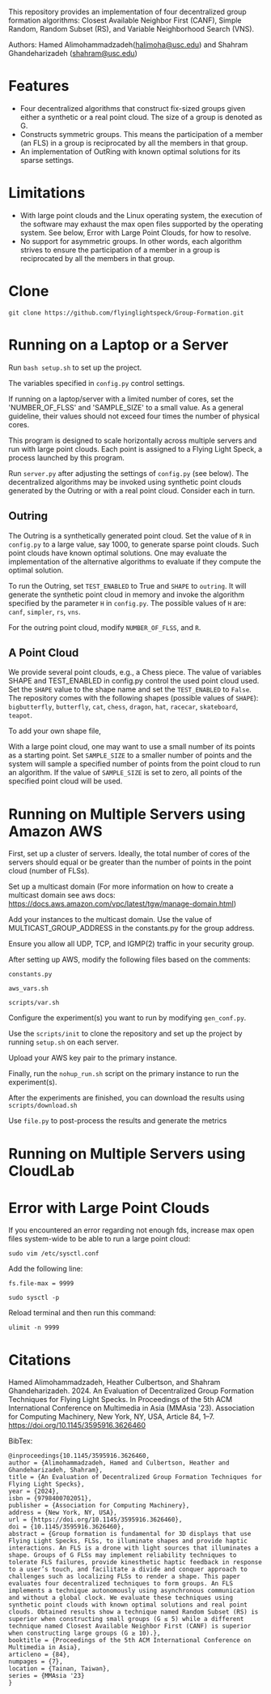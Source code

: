 This repository provides an implementation of four decentralized group formation algorithms: Closest Available Neighbor First (CANF), Simple Random, Random Subset (RS), and Variable Neighborhood Search (VNS).

Authors:  Hamed Alimohammadzadeh(halimoha@usc.edu) and Shahram Ghandeharizadeh (shahram@usc.edu)

# Features

  * Four decentralized algorithms that construct fix-sized groups given either a synthetic or a real point cloud.  The size of a group is denoted as G.
  * Constructs symmetric groups.  This means the participation of a member (an FLS) in a group is reciprocated by all the members in that group.
  * An implementation of OutRing with known optimal solutions for its sparse settings.


# Limitations
  * With large point clouds and the Linux operating system, the execution of the software may exhaust the max open files supported by the operating system.  See below, Error with Large Point Clouds, for how to resolve. 
  * No support for asymmetric groups.  In other words, each algorithm strives to ensure the participation of a member in a group is reciprocated by all the members in that group. 



# Clone
``git clone https://github.com/flyinglightspeck/Group-Formation.git``


# Running on a Laptop or a Server

Run ``bash setup.sh`` to set up the project.

The variables specified in `config.py` control settings.  

If running on a laptop/server with a limited number of cores, set the 'NUMBER_OF_FLSS' and 'SAMPLE_SIZE' to a small value.  As a general guideline, their values should not exceed four times the number of physical cores.

This program is designed to scale horizontally across multiple servers and run with large point clouds. Each point is assigned to a Flying Light Speck, a process launched by this program.  

Run `server.py` after adjusting the settings of `config.py` (see below).  The decentralized algorithms may be invoked using synthetic point clouds generated by the Outring or with a real point cloud.  Consider each in turn.

## Outring
The Outring is a synthetically generated point cloud.  Set the value of `R` in `config.py` to a large value, say 1000, to generate sparse point clouds.  Such point clouds have known optimal solutions.  One may evaluate the implementation of the alternative algorithms to evaluate if they compute the optimal solution.

To run the Outring, set `TEST_ENABLED` to True and `SHAPE` to `outring`.  It will generate the synthetic point cloud in memory and invoke the algorithm specified by the parameter `H` in `config.py`.  The possible values of `H` are:  `canf`, `simpler`, `rs`, `vns`.

For the outring point cloud, modify `NUMBER_OF_FLSS`, and `R`.

## A Point Cloud
We provide several point clouds, e.g., a Chess piece.  The value of variables SHAPE and TEST_ENABLED in config.py control the used point cloud used.  Set the `SHAPE` value to the shape name and set the `TEST_ENABLED` to `False`.  The repository comes with the following shapes (possible values of `SHAPE`): `bigbutterfly`, `butterfly`, `cat`, `chess`, `dragon`, `hat`, `racecar`, `skateboard`, `teapot`.

To add your own shape file, 

With a large point cloud, one may want to use a small number of its points as a starting point. Set `SAMPLE_SIZE` to a smaller number of points and the system will sample a specified number of points from the point cloud to run an algorithm.  If the value of `SAMPLE_SIZE` is set to zero, all points of the specified point cloud will be used.


# Running on Multiple Servers using Amazon AWS
First, set up a cluster of servers. Ideally, the total number of cores of the servers should equal or be greater than the number of points in the point cloud (number of FLSs).

Set up a multicast domain (For more information on how to create a multicast domain see aws docs: https://docs.aws.amazon.com/vpc/latest/tgw/manage-domain.html)

Add your instances to the multicast domain. Use the value of MULTICAST_GROUP_ADDRESS in the constants.py for the group address.

Ensure you allow all UDP, TCP, and IGMP(2) traffic in your security group.

After setting up AWS, modify the following files based on the comments:

`constants.py`

`aws_vars.sh`

`scripts/var.sh`

Configure the experiment(s) you want to run by modifying `gen_conf.py`.

Use the `scripts/init` to clone the repository and set up the project by running `setup.sh` on each server.

Upload your AWS key pair to the primary instance.

Finally, run the `nohup_run.sh` script on the primary instance to run the experiment(s).

After the experiments are finished, you can download the results using `scripts/download.sh`

Use `file.py` to post-process the results and generate the metrics


# Running on Multiple Servers using CloudLab


# Error with Large Point Clouds
If you encountered an error regarding not enough fds, increase max open files system-wide to be able to run a large point cloud:

``sudo vim /etc/sysctl.conf``

Add the following line:

``fs.file-max = 9999``

``sudo sysctl -p``

Reload terminal and then run this command:

``ulimit -n 9999``

# Citations

Hamed Alimohammadzadeh, Heather Culbertson, and Shahram Ghandeharizadeh. 2024. An Evaluation of Decentralized Group Formation Techniques for Flying Light Specks. In Proceedings of the 5th ACM International Conference on Multimedia in Asia (MMAsia '23). Association for Computing Machinery, New York, NY, USA, Article 84, 1–7. https://doi.org/10.1145/3595916.3626460

BibTex:
```
@inproceedings{10.1145/3595916.3626460, 
author = {Alimohammadzadeh, Hamed and Culbertson, Heather and Ghandeharizadeh, Shahram}, 
title = {An Evaluation of Decentralized Group Formation Techniques for Flying Light Specks}, 
year = {2024}, 
isbn = {9798400702051}, 
publisher = {Association for Computing Machinery}, 
address = {New York, NY, USA}, 
url = {https://doi.org/10.1145/3595916.3626460}, 
doi = {10.1145/3595916.3626460}, 
abstract = {Group formation is fundamental for 3D displays that use Flying Light Specks, FLSs, to illuminate shapes and provide haptic interactions. An FLS is a drone with light sources that illuminates a shape. Groups of G FLSs may implement reliability techniques to tolerate FLS failures, provide kinesthetic haptic feedback in response to a user’s touch, and facilitate a divide and conquer approach to challenges such as localizing FLSs to render a shape. This paper evaluates four decentralized techniques to form groups. An FLS implements a technique autonomously using asynchronous communication and without a global clock. We evaluate these techniques using synthetic point clouds with known optimal solutions and real point clouds. Obtained results show a technique named Random Subset (RS) is superior when constructing small groups (G ≤ 5) while a different technique named Closest Available Neighbor First (CANF) is superior when constructing large groups (G ≥ 10).}, 
booktitle = {Proceedings of the 5th ACM International Conference on Multimedia in Asia}, 
articleno = {84}, 
numpages = {7}, 
location = {Tainan, Taiwan}, 
series = {MMAsia '23} 
}
```
